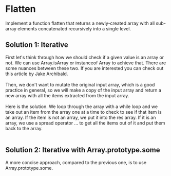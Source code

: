 <h1>
Flatten
</h1>

Implement a function flatten that returns a newly-created array with all sub-array elements concatenated recursively into a single level.

<h2>Solution 1: Iterative</h2>
First let's think through how we should check if a given value is an array or not. We can use Array.isArray or instanceof Array to achieve that. There are some nuances between these two. If you are interested you can check out this article by Jake Archibald.<br><br>
Then, we don't want to mutate the original input array, which is a good practice in general, so we will make a copy of the input array and return a new array with all the items extracted from the input array.<br><br>
Here is the solution. We loop through the array with a while loop and we take out an item from the array one at a time to check to see if that item is an array. If the item is not an array, we put it into the res array. If it is an array, we use a spread operator ... to get all the items out of it and put them back to the array.<br><br>

<h2>Solution 2: Iterative with Array.prototype.some</h2>
A more concise approach, compared to the previous one, is to use Array.prototype.some.<br><br>

